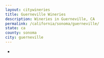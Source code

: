 ```yaml
---
layout: citywineries
title: Guerneville Wineries
description: Wineries in Guerneville, CA
permalink: /california/sonoma/guerneville/
state: ca
county: sonoma
city: guerneville
---
```

-
